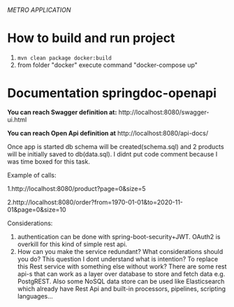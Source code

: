 ###### METRO APPLICATION
	
	
# How to build and run project
1. `mvn clean package docker:build`
2. from folder "docker" execute command "docker-compose up"



# Documentation springdoc-openapi
**You can reach Swagger definition at:**
http://localhost:8080/swagger-ui.html

**You can reach Open Api definition at**
http://localhost:8080/api-docs/

Once app is started db schema will be created(schema.sql) and 2 products will be initially saved to db(data.sql).
I didnt put code comment because I was time boxed for this task.

Example of calls:

1.http://localhost:8080/product?page=0&size=5

2.http://localhost:8080/order?from=1970-01-01&to=2020-11-01&page=0&size=10

Considerations:
1. authentication can be done with spring-boot-security+JWT. OAuth2 is overkill for this kind of simple rest api.
2. How can you make the service redundant? What considerations should you do?
This question I dont understand what is intention? To replace this Rest service with something else without work?
There are some rest api-s that can work as a layer over database to store and fetch data e.g. PostgREST.
Also some NoSQL data store can be used like Elasticsearch which already have Rest Api and built-in processors, pipelines, scripting languages...